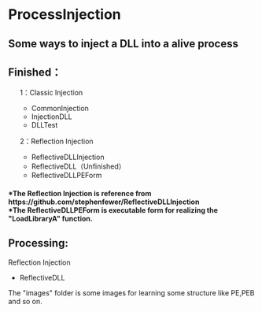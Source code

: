 # ProcessInjection

Some ways to inject a DLL into a alive process
----------------------------------------------

Finished：
---------
<ol>1：Classic Injection
	<ul>
  	<li>CommonInjection</li>
  	<li>InjectionDLL</li>
		<li>DLLTest</li>
		</ul>
</ol>
<ol>2：Reflection Injection
	<ul>
  	<li>ReflectiveDLLInjection</li>
	<li>ReflectiveDLL（Unfinished）</li>
	<li>ReflectiveDLLPEForm</li>
	</ul>
</ol>
<h4>
*The Reflection Injection is reference from https://github.com/stephenfewer/ReflectiveDLLInjection<br/>
*The ReflectiveDLLPEForm is executable form for realizing the "LoadLibraryA" function.<br/>
</h4>
<h2>Processing:</h2>
Reflection Injection
	<ul>
  	<li>ReflectiveDLL</li>
	</ul>
The "images" folder is some images for learning some structure like PE,PEB and so on. 
